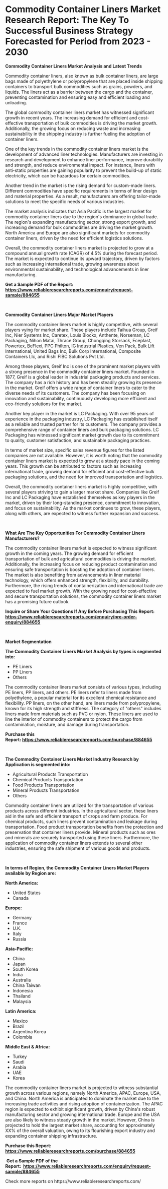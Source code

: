 <p><h1>Commodity Container Liners Market Research Report: The Key To Successful Business Strategy Forecasted for Period from 2023 - 2030</h1></p><p><strong>Commodity Container Liners Market Analysis and Latest Trends</strong></p>
<p><p>Commodity container liners, also known as bulk container liners, are large bags made of polyethylene or polypropylene that are placed inside shipping containers to transport bulk commodities such as grains, powders, and liquids. The liners act as a barrier between the cargo and the container, preventing contamination and ensuring easy and efficient loading and unloading.</p><p>The global commodity container liners market has witnessed significant growth in recent years. The increasing demand for efficient and cost-effective transportation of bulk commodities is driving the market growth. Additionally, the growing focus on reducing waste and increasing sustainability in the shipping industry is further fueling the adoption of container liners.</p><p>One of the key trends in the commodity container liners market is the development of advanced liner technologies. Manufacturers are investing in research and development to enhance liner performance, improve durability and strength, and reduce environmental impact. For instance, liners with anti-static properties are gaining popularity to prevent the build-up of static electricity, which can be hazardous for certain commodities.</p><p>Another trend in the market is the rising demand for custom-made liners. Different commodities have specific requirements in terms of liner design and material properties. As a result, manufacturers are offering tailor-made solutions to meet the specific needs of various industries.</p><p>The market analysis indicates that Asia Pacific is the largest market for commodity container liners due to the region's dominance in global trade. The region's expanding manufacturing sector, strong export growth, and increasing demand for bulk commodities are driving the market growth. North America and Europe are also significant markets for commodity container liners, driven by the need for efficient logistics solutions.</p><p>Overall, the commodity container liners market is projected to grow at a compound annual growth rate (CAGR) of 4.5% during the forecast period. The market is expected to continue its upward trajectory, driven by factors such as increasing international trade, growing awareness about environmental sustainability, and technological advancements in liner manufacturing.</p></p>
<p><strong>Get a Sample PDF of the Report:&nbsp; <a href="https://www.reliableresearchreports.com/enquiry/request-sample/884655">https://www.reliableresearchreports.com/enquiry/request-sample/884655</a></strong></p>
<p>&nbsp;</p>
<p><strong>Commodity Container Liners Major Market Players</strong></p>
<p><p>The commodity container liners market is highly competitive, with several players vying for market share. These players include Taihua Group, Greif Inc, Nier Systems Inc, Caretex, Louis Blockx, Anthente, Norseman, LC Packaging, Nihon Matai, Thrace Group, Chongqing Storsack, Eceplast, Powertex, BeFlexi, PPC Philton, IG Industrial Plastics, Ven Pack, Bulk Lift International, United Bags Inc, Bulk Corp International, Composite Containers Llc, and Rishi FIBC Solutions Pvt Ltd.</p><p>Among these players, Greif Inc is one of the prominent market players with a strong presence in the commodity container liners market. Founded in 1877, Greif is a global leader in industrial packaging products and services. The company has a rich history and has been steadily growing its presence in the market. Greif offers a wide range of container liners to cater to the diverse needs of its customers. The company has been focusing on innovation and sustainability, continuously developing more efficient and eco-friendly solutions for the market.</p><p>Another key player in the market is LC Packaging. With over 95 years of experience in the packaging industry, LC Packaging has established itself as a reliable and trusted partner for its customers. The company provides a comprehensive range of container liners and bulk packaging solutions. LC Packaging has witnessed significant market growth due to its commitment to quality, customer satisfaction, and sustainable packaging practices.</p><p>In terms of market size, specific sales revenue figures for the listed companies are not available. However, it is worth noting that the commodity container liners market is expected to grow at a steady pace in the coming years. This growth can be attributed to factors such as increasing international trade, growing demand for efficient and cost-effective bulk packaging solutions, and the need for improved transportation and logistics.</p><p>Overall, the commodity container liners market is highly competitive, with several players striving to gain a larger market share. Companies like Greif Inc and LC Packaging have established themselves as key players in the market, driven by their long-standing presence, commitment to innovation, and focus on sustainability. As the market continues to grow, these players, along with others, are expected to witness further expansion and success.</p></p>
<p>&nbsp;</p>
<p><strong>What Are The Key Opportunities For Commodity Container Liners Manufacturers?</strong></p>
<p><p>The commodity container liners market is expected to witness significant growth in the coming years. The growing demand for efficient transportation of bulk and agricultural commodities is driving the market. Additionally, the increasing focus on reducing product contamination and ensuring safe transportation is boosting the adoption of container liners. The market is also benefiting from advancements in liner material technology, which offers enhanced strength, flexibility, and durability. Furthermore, the rising trends of containerization and international trade are expected to fuel market growth. With the growing need for cost-effective and secure transportation solutions, the commodity container liners market has a promising future outlook.</p></p>
<p><strong>Inquire or Share Your Questions If Any Before Purchasing This Report: <a href="https://www.reliableresearchreports.com/enquiry/pre-order-enquiry/884655">https://www.reliableresearchreports.com/enquiry/pre-order-enquiry/884655</a></strong></p>
<p>&nbsp;</p>
<p><strong>Market Segmentation</strong></p>
<p><strong>The Commodity Container Liners Market Analysis by types is segmented into:</strong></p>
<p><ul><li>PE Liners</li><li>PP Liners</li><li>Others</li></ul></p>
<p><p>The commodity container liners market consists of various types, including PE liners, PP liners, and others. PE liners refer to liners made from polyethylene, a popular material for its excellent chemical resistance and flexibility. PP liners, on the other hand, are liners made from polypropylene, known for its high strength and stiffness. The category of "others" includes liners made from materials such as PVC or nylon. These liners are used to line the interior of commodity containers to protect the cargo from contamination, moisture, and damage during transportation.</p></p>
<p><strong>Purchase this Report:&nbsp;<a href="https://www.reliableresearchreports.com/purchase/884655">https://www.reliableresearchreports.com/purchase/884655</a></strong></p>
<p>&nbsp;</p>
<p><strong>The Commodity Container Liners Market Industry Research by Application is segmented into:</strong></p>
<p><ul><li>Agricultural Products Transportation</li><li>Chemical Products Transportation</li><li>Food Products Transportation</li><li>Mineral Products Transportation</li><li>Others</li></ul></p>
<p><p>Commodity container liners are utilized for the transportation of various products across different industries. In the agricultural sector, these liners aid in the safe and efficient transport of crops and farm produce. For chemical products, such liners prevent contamination and leakage during transportation. Food product transportation benefits from the protection and preservation that container liners provide. Mineral products such as ores and minerals are securely transported using these liners. Furthermore, the application of commodity container liners extends to several other industries, ensuring the safe shipment of various goods and products.</p></p>
<p>&nbsp;</p>
<p><strong>In terms of Region, the Commodity Container Liners Market Players available by Region are:</strong></p>
<p>
    <p> <strong> North America: </strong>
        <ul>
            <li>United States</li>
            <li>Canada</li>
        </ul>
        </p> 
    <p> <strong> Europe: </strong>
        <ul>
            <li>Germany</li>
            <li>France</li>
            <li>U.K.</li>
            <li>Italy</li>
            <li>Russia</li>
        </ul>
        </p> 
    <p> <strong> Asia-Pacific: </strong>
        <ul>
            <li>China</li>
            <li>Japan</li>
            <li>South Korea</li>
            <li>India</li>
            <li>Australia</li>
            <li>China Taiwan</li>
            <li>Indonesia</li>
            <li>Thailand</li>
            <li>Malaysia</li>
        </ul>
        </p> 
    <p> <strong> Latin America: </strong>
        <ul>
            <li>Mexico</li>
            <li>Brazil</li>
            <li>Argentina Korea</li>
            <li>Colombia</li>
        </ul>
        </p> 
    <p> <strong> Middle East & Africa: </strong>
        <ul>
            <li>Turkey</li>
            <li>Saudi</li>
            <li>Arabia</li>
            <li>UAE</li>
            <li>Korea</li>
        </ul>
    </p>
    </p>
<p><p>The commodity container liners market is projected to witness substantial growth across various regions, namely North America, APAC, Europe, USA, and China. North America is anticipated to dominate the market due to the increasing trade activities and rising adoption of containerization. The APAC region is expected to exhibit significant growth, driven by China's robust manufacturing sector and growing international trade. Europe and the USA are also likely to witness steady growth in the market. However, China is projected to hold the largest market share, accounting for approximately XX% of the overall valuation, owing to its flourishing export industry and expanding container shipping infrastructure.</p></p>
<p><strong>Purchase this Report: <a href="https://www.reliableresearchreports.com/purchase/884655">https://www.reliableresearchreports.com/purchase/884655</a></strong></p>
<p>&nbsp;<strong>Get a Sample PDF of the Report:&nbsp;&nbsp;<a href="https://www.reliableresearchreports.com/enquiry/request-sample/884655">https://www.reliableresearchreports.com/enquiry/request-sample/884655</a></strong></p>
<p><strong></strong></p>
<p>Check more reports on https://www.reliableresearchreports.com/</p>